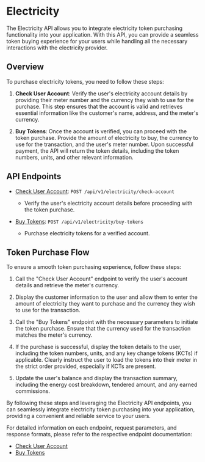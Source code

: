 # Electricity

The Electricity API allows you to integrate electricity token purchasing functionality into your application. With this API, you can provide a seamless token buying experience for your users while handling all the necessary interactions with the electricity provider.

## Overview

To purchase electricity tokens, you need to follow these steps:

1. **Check User Account**: Verify the user's electricity account details by providing their meter number and the currency they wish to use for the purchase. This step ensures that the account is valid and retrieves essential information like the customer's name, address, and the meter's currency.

2. **Buy Tokens**: Once the account is verified, you can proceed with the token purchase. Provide the amount of electricity to buy, the currency to use for the transaction, and the user's meter number. Upon successful payment, the API will return the token details, including the token numbers, units, and other relevant information.

## API Endpoints

- [Check User Account](./verify-account.md): `POST /api/v1/electricity/check-account`
  - Verify the user's electricity account details before proceeding with the token purchase.

- [Buy Tokens](./buy-tokens.md): `POST /api/v1/electricity/buy-tokens`
  - Purchase electricity tokens for a verified account.

## Token Purchase Flow

To ensure a smooth token purchasing experience, follow these steps:

1. Call the "Check User Account" endpoint to verify the user's account details and retrieve the meter's currency.

2. Display the customer information to the user and allow them to enter the amount of electricity they want to purchase and the currency they wish to use for the transaction.

3. Call the "Buy Tokens" endpoint with the necessary parameters to initiate the token purchase. Ensure that the currency used for the transaction matches the meter's currency.

4. If the purchase is successful, display the token details to the user, including the token numbers, units, and any key change tokens (KCTs) if applicable. Clearly instruct the user to load the tokens into their meter in the strict order provided, especially if KCTs are present.

5. Update the user's balance and display the transaction summary, including the energy cost breakdown, tendered amount, and any earned commissions.

By following these steps and leveraging the Electricity API endpoints, you can seamlessly integrate electricity token purchasing into your application, providing a convenient and reliable service to your users.

For detailed information on each endpoint, request parameters, and response formats, please refer to the respective endpoint documentation:

- [Check User Account](/verify-account.md)
- [Buy Tokens](/buy-tokens.md)